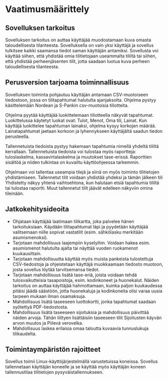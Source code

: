 # Vaatimusmäärittely

## Sovelluksen tarkoitus

Sovelluksen tarkoitus on auttaa käyttäjää muodostamaan kuva omasta taloudellisesta tilanteesta. Sovelluksella on vain yksi käyttäjä ja sovellus tulkitsee kaikki saamansa tiedot saman käyttäjän antamiksi. Sovellusta voi käyttää siihen, että yhdistää omia tilitietojaan useammalta tililtä tai siihen, että yhdistää perheenjäsenten tilit, jotta saadaan luotua kuva perheen taloudellisesta tilanteesta.

## Perusversion tarjoama toiminnallisuus

Sovelluksen toiminta pohjautuu käyttäjän antamaan CSV-muotoiseen tiedostoon, jossa on tilitapahtumat halutulta ajanjaksolta. Ohjelma pystyy käsittelemään Nordean ja S-Pankin csv-muotoisia tiliotteita. 

Ohjelma pyytää käyttäjää luokittelemaan tiliotteella näkyvät tapahtumat. Luokittelussa käytetyt luokat ovat: Tulot, Menot, Oma tili, Lainat. Kun käyttäjä luokittelee tapahtuman lainaksi, ohjelma kysyy korkojen määrää. Lainatapahtumat jaetaan korkoon ja lyhennykseen käyttäjältä saadun tiedon perusteella.

Tallennetuista tiedoista pystyy hakemaan tapahtumia nimellä yhdeltä tililtä kerrallaan. Tallennetuista tiedoista voi tulostaa myös raportteja: tuloslaskelma, kassavirtalaskelma ja muutokset tase-erissä. Raporttien sisältöä ja niiden tulkintaa on kuvailtu käyttöohjeessa tarkemmin. 

Ohjelmaan voi tallentaa useampia tilejä ja siinä on myös toiminto tilitietojen yhdistämiseen. Tallennetut tilit voidaan yhdistää yhdeksi ja tämän jälkeen tili Yhdistetty näkyy yhtenä vaihtoehtona, kun halutaan etsiä tapahtumia tililtä tai tulostaa raportti. Muut tallennetut tilit jäävät edelleen näkyviin omina tileinään.

## Jatkokehitysideoita

 - Ohjataan käyttäjää laatimaan tilikartta, joka palvelee hänen tarkoituksiaan. Käydään tilitapahtumat läpi ja pyydetään
   käyttäjää valitsemaan niille sopivat vastatilit (esim. sähkölasku merkitään asumismenoksi). 
 - Tarjotaan mahdollisuus laajempiin kyselyihin. Voidaan hakea esim. asumismenot halutulta ajalta tai näyttää vuoden ruokamenot
   kuukausittain.
 - Tarjotaan mahdollisuutta käyttää myös muista pankeista tulostettuja CSV-tiedostoja ja ohjeistetaan käyttäjä
   muokkaamaan tiedosto muotoon, josta sovellus löytää tarvitsemansa tiedot.
 - Tarjotaan mahdollisuus lisätä tase-eriä, joista voidaan tehdä tulosvaikutteisia tasapoistoja, esim. kodinkoneet ja 
   huonekalut. Näiden tarkoitus on auttaa käyttäjää hahmottamaan, kuinka paljon kuukaudessa pitäisi jäädä säästöön, jotta
   huonekaluja ja kodinkoneita olisi varaa uusia tarpeen mukaan ilman osamaksuja.
 - Mahdollisuus lisätä taseeseen luottokortti, jonka tapahtumat saadaan syötettyä PDF-tiedostosta.
 - Mahdollisuus lisätä taseeseen sijoituksia ja mahdollisuus päivittää näiden arvoja. Tähän liittyen lisättäisiin taseeseen
   tilit Sijoitusten käyvän arvon muutos ja Piilevä verovelka.
 - Mahdollisuus laskea erilaisia omaa taloutta kuvaavia tunnuslukuja tilikaudelta.

## Toimintaympäristön rajoitteet

Sovellus toimii Linux-käyttöjärjestelmällä varustetuissa koneissa. Sovellus tallennetaan käyttäjän koneelle ja se käyttää myös käyttäjän koneen tallennustilaa tilitietojen pysyväistallennukseen.
